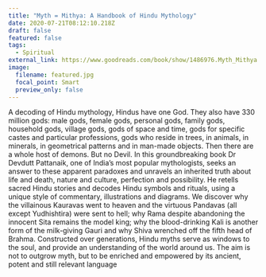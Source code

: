 ```yaml
---
title: "Myth = Mithya: A Handbook of Hindu Mythology"
date: 2020-07-21T08:12:10.218Z
draft: false
featured: false
tags:
  - Spiritual
external_link: https://www.goodreads.com/book/show/1486976.Myth_Mithya
image:
  filename: featured.jpg
  focal_point: Smart
  preview_only: false
---
```

A decoding of Hindu mythology, Hindus have one God. They also have 330 million gods: male gods, female gods, personal gods, family gods, household gods, village gods, gods of space and time, gods for specific castes and particular professions, gods who reside in trees, in animals, in minerals, in geometrical patterns and in man-made objects. Then there are a whole host of demons. But no Devil. In this groundbreaking book Dr Devdutt Pattanaik, one of India’s most popular mythologists, seeks an answer to these apparent paradoxes and unravels an inherited truth about life and death, nature and culture, perfection and possibility. He retells sacred Hindu stories and decodes Hindu symbols and rituals, using a unique style of commentary, illustrations and diagrams. We discover why the villainous Kauravas went to heaven and the virtuous Pandavas (all except Yudhishtira) were sent to hell; why Rama despite abandoning the innocent Sita remains the model king; why the blood-drinking Kali is another form of the milk-giving Gauri and why Shiva wrenched off the fifth head of Brahma. Constructed over generations, Hindu myths serve as windows to the soul, and provide an understanding of the world around us. The aim is not to outgrow myth, but to be enriched and empowered by its ancient, potent and still relevant language